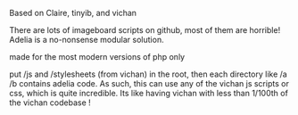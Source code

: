 
Based on Claire, tinyib, and vichan 

There are lots of imageboard scripts on github, most of them are horrible! Adelia is a no-nonsense modular solution. 

made for the most modern versions of php only

put /js and /stylesheets (from vichan) in the root, then each directory like /a /b contains adelia code. As such, this can use any of the vichan js scripts or css, which is quite incredible. Its like having vichan with less than 1/100th of the vichan codebase ! 



